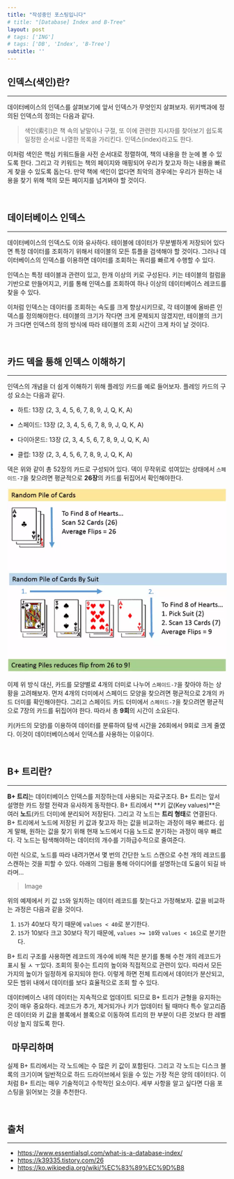 ```yaml
---
title: "작성중인 포스팅입니다"
# title: "[Database] Index and B-Tree"
layout: post
# tags: ['ING']
# tags: ['DB', 'Index', 'B-Tree']
subtitle: ''
---
```



## 인덱스(색인)란?
---
데이터베이스의 인덱스를 살펴보기에 앞서 인덱스가 무엇인지 살펴보자. 위키백과에 정의된 인덱스의 정의는 다음과 같다.

> 색인(索引)은 책 속의 낱말이나 구절, 또 이에 관련한 지시자를 찾아보기 쉽도록 일정한 순서로 나열한 목록을 가리킨다. 인덱스(index)라고도 한다.

이처럼 색인은 핵심 키워드들을 사전 순서대로 정렬하여, 책의 내용을 한 눈에 볼 수 있도록 한다. 그리고 각 키워드는 책의 페이지와 매핑되어 우리가 찾고자 하는 내용을 빠르게 찾을 수 있도록 돕는다. 만약 책에 색인이 없다면 최악의 경우에는 우리가 원하는 내용을 찾기 위해 책의 모든 페이지를 넘겨봐야 할 것이다.


&nbsp;
## 데이터베이스 인덱스
---
데이터베이스의 인덱스도 이와 유사하다. 테이블에 데이터가 무분별하게 저장되어 있다면 특정 데이터를 조회하기 위해서 테이블의 모든 튜플을 검색해야 할 것이다. 그러나 데이터베이스의 인덱스를 이용하면 데이터를 조회하는 쿼리를 빠르게 수행할 수 있다.

인덱스는 특정 테이블과 관련이 있고, 한개 이상의 키로 구성된다. 키는 테이블의 컬럼을 기반으로 만들어지고, 키를 통해 인덱스를 조회하여 하나 이상의 데이터베이스 레코드를 찾을 수 있다.

이처럼 인덱스는 데이터를 조회하는 속도를 크게 향상시키므로, 각 테이블에 올바른 인덱스를 정의해야한다. 테이블의 크기가 작다면 크게 문제되지 않겠지만, 테이블의 크기가 크다면 인덱스의 정의 방식에 따라 테이블의 조회 시간이 크게 차이 날 것이다.

&nbsp;
## 카드 덱을 통해 인덱스 이해하기
---
인덱스의 개념을 더 쉽게 이해하기 위해 플레잉 카드를 예로 들어보자. 플레잉 카드의 구성 요소는 다음과 같다.

- 하트: 13장 (2, 3, 4, 5, 6, 7, 8, 9, J, Q, K, A)

- 스페이드: 13장 (2, 3, 4, 5, 6, 7, 8, 9, J, Q, K, A)

- 다이아몬드: 13장 (2, 3, 4, 5, 6, 7, 8, 9, J, Q, K, A)

- 클럽: 13장 (2, 3, 4, 5, 6, 7, 8, 9, J, Q, K, A)

덱은 위와 같이 총 52장의 카드로 구성되어 있다. 덱이 무작위로 섞여있는 상태에서 `스페이드-7`을 찾으려면 평균적으로 **26장**의 카드를 뒤집어서 확인해야한다.

![playing-card](/images/playing-card.webp)

이제 위 방식 대신, 카드를 모양별로 4개의 더미로 나누어 `스페이드-7`을 찾아야 하는 상황을 고려해보자. 먼저 4개의 더미에서 스페이드 모양을 찾으려면 평균적으로 2개의 카드 더미를 확인해야한다. 그리고 스페이드 카드 더미에서 `스페이드-7`을 찾으려면 평균적으로 7장의 카드를 뒤집어야 한다. 따라서 총 **9회**의 시간이 소요된다.

키(카드의 모양)를 이용하여 데이터를 분류하여 탐색 시간을 26회에서 9회로 크게 줄였다. 이것이 데이터베이스에서 인덱스를 사용하는 이유이다.


&nbsp;
## B+ 트리란?
---
**B+ 트리**는 데이터베이스 인덱스를 저장하는데 사용되는 자료구조다. B+ 트리는 앞서 설명한 카드 정렬 전략과 유사하게 동작한다. B+ 트리에서 **키 값(Key values)**은 여러 **노드**(카드 더미)에 분리되어 저장된다. 그리고 각 노드는 **트리 형태**로 연결된다. B+ 트리에서 노드에 저장된 키 값과 찾고자 하는 값을 비교하는 과정이 매우 빠르다. 쉽게 말해, 원하는 값을 찾기 위해 현재 노드에서 다음 노드로 분기하는 과정이 매우 빠르다. 각 노드는 탐색해야하는 데이터의 개수를 기하급수적으로 줄여준다.

이런 식으로, 노드를 따라 내려가면서 몇 번의 간단한 노드 스캔으로 수천 개의 레코드를 스캔하는 것을 피할 수 있다. 아래의 그림을 통해 아이디어를 설명하는데 도움이 되길 바라며...

> Image

위의 예제에서 키 값 `15`와 일치하는 데이터 레코드를 찾는다고 가정해보자. 값을 비교하는 과정은 다음과 같을 것이다.

1. `15`가 40보다 작기 때문에 `values < 40`로 분기한다.
2. `15`가 10보다 크고 30보다 작기 때문에, `values >= 10`와 `values < 16`으로 분기한다.

B+ 트리 구조를 사용하면 레코드의 개수에 비해 적은 분기를 통해 수천 개의 레코드가 표시 될 ㅅ ㅜ있다. 조회의 횟수는 트리의 높이와 직접적으로 관련이 있다. 따라서 모든 가지의 높이가 일정하게 유지되야 한다. 이렇게 하면 전체 트리에서 데이터가 분산되고, 모든 범위 내에서 데이터를 보다 효율적으로 조회 할 수 있다.

데이터베이스 내의 데이터는 지속적으로 업데이트 되므로 B+ 트리가 균형을 유지하는 것이 매우 중요하다. 레코드가 추가, 제거되가나 키가 업데이터 될 때마다 특수 알고리즘은 데이터와 키 값을 블록에서 블록으로 이동하여 트리의 한 부분이 다른 것보다 한 레벨 이상 높지 않도록 한다.


&nbsp;
마무리하며
---
실제 B+ 트리에서는 각 노드에는 수 많은 키 값이 포함된다. 그리고 각 노드는 디스크 블록의 크기이며 일반적으로 하드 드라이브에서 읽을 수 있는 가장 적은 양의 데이터다. 이처럼 B+ 트리는 매우 기술적이고 수학적인 요소이다. 세부 사항을 알고 싶다면 다음 포스팅을 읽어보는 것을 추천한다. 


&nbsp;
## 출처
---
- https://www.essentialsql.com/what-is-a-database-index/
- https://k39335.tistory.com/26
- https://ko.wikipedia.org/wiki/%EC%83%89%EC%9D%B8